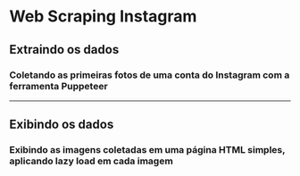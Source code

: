 # Web Scraping Instagram

## Extraindo os dados
### Coletando as primeiras fotos de uma conta do Instagram com a ferramenta Puppeteer
---
## Exibindo os dados
### Exibindo as imagens coletadas em uma página HTML simples, aplicando lazy load em cada imagem